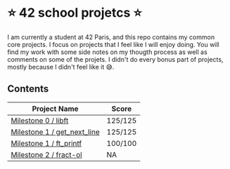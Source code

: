 # :star: 42 school projetcs :star:

I am currently a student at 42 Paris, and this repo contains my common core projects. I focus on projects that I feel
like I will enjoy doing. You will find my work with some side notes on my thougth process as well as comments on some 
of the projets. I didn't do every bonus part of projects, mostly because I didn't feel like it :sweat_smile:.

## **Contents**

| **Project Name** | **Score** |
| ---------------- | --------- |
| [Milestone 0 / libft](https://github.com/AkaiiLeS/42/tree/main/projects/cercle0/libft) | 125/125 |
| [Milestone 1 / get_next_line](https://github.com/AkaiiLeS/42/tree/main/projects/cercle1/gnl) | 125/125 |
| [Milestone 1 / ft_printf](https://github.com/AkaiiLeS/42/tree/main/projects/cercle1/printf) | 100/100 |
| [Milestone 2 / fract-ol](https://github.com/AkaiiLeS/42/tree/main/projects/cercle2/fractol) | NA |
